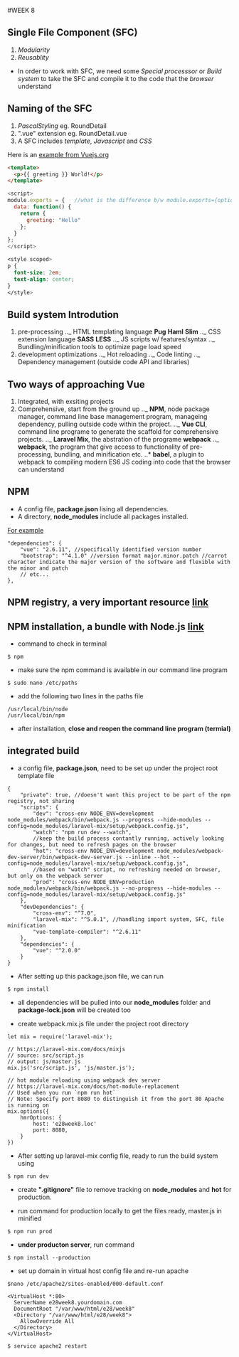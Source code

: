 #WEEK 8

## Single File Component (SFC)

1. _Modularity_
2. _Reusablity_

- In order to work with SFC, we need some _Special processsor_ or _Build system_ to take the SFC and compile it to the code that the _browser_ understand

## Naming of the SFC

1. _PascalStyling_ eg. RoundDetail
2. ".vue" extension eg. RoundDetail.vue
3. A SFC includes _template_, _Javascript_ and _CSS_

Here is an [example from Vuejs.org](https://codesandbox.io/s/github/vuejs/vuejs.org/tree/master/src/v2/examples/vue-20-single-file-components?file=/Hello.vue:0-235)

```html
<template>
  <p>{{ greeting }} World!</p>
</template>
```

```js
<script>
module.exports = {   //what is the difference b/w module.exports={option} and exports default {option}
  data: function() {
    return {
      greeting: "Hello"
    };
  }
};
</script>
```

```css
<style scoped>
p {
  font-size: 2em;
  text-align: center;
}
</style>
```

## Build system Introdution

1. pre-processing
   .._ HTML templating language **Pug** **Haml** **Slim**
   .._ CSS extension language **SASS** **LESS**
   .._ JS scripts w/ features/syntax
   .._ Bundling/minification tools to optimize page load speed
2. development optimizations
   .._ Hot reloading
   .._ Code linting
   ..\_ Dependency management (outside code API and libraries)

## Two ways of approaching Vue

1. Integrated, with exsiting projects
2. Comprehensive, start from the ground up
   .._ **NPM**, node package manager, command line base management program, manageing dependency, pulling outside code within the project.
   .._ **Vue CLI**, command line programe to generate the scaffold for comprehensive projects.
   .._ **Laravel Mix**, the abstration of the programe **webpack**
   .._ **webpack**, the program that give access to functionality of pre-processing, bundling, and minification etc.
   ..\* **babel**, a plugin to webpack to compiling modern ES6 JS coding into code that the browser can understand

## NPM

- A config file, **package.json** lising all dependencies.
- A directory, **node_modules** include all packages installed.

[For example](https://hesweb.dev/e28/notes/vue/package-management)

```
"dependencies": {
    "vue": "2.6.11", //specifically identified version number
    "bootstrap": "^4.1.0" //version format major.minor.patch //carrot character indicate the major version of the software and flexible with the minor and patch
    // etc...
},
```

## NPM registry, a very important resource [link](https://www.npmjs.com/package/packages)

## NPM installation, a bundle with Node.js [link](https://nodejs.org/en/download)

- command to check in terminal

```
$ npm
```

- make sure the npm command is available in our command line program

```
$ sudo nano /etc/paths
```

- add the following two lines in the paths file

```
/usr/local/bin/node
/usr/local/bin/npm
```

- after installation, **close and reopen the command line program (termial)**

## integrated build

- a config file, **package.json**, need to be set up under the project root
  template file

```
{
    "private": true, //doesn't want this project to be part of the npm registry, not sharing
    "scripts": {
        "dev": "cross-env NODE_ENV=development node_modules/webpack/bin/webpack.js --progress --hide-modules --config=node_modules/laravel-mix/setup/webpack.config.js",
        "watch": "npm run dev --watch",
        //keep the build process contantly running, actively looking for changes, but need to refresh pages on the browser
        "hot": "cross-env NODE_ENV=development node_modules/webpack-dev-server/bin/webpack-dev-server.js --inline --hot --config=node_modules/laravel-mix/setup/webpack.config.js",
        //based on "watch" script, no refreshing needed on browser, but only on the webpack server
        "prod": "cross-env NODE_ENV=production node_modules/webpack/bin/webpack.js --no-progress --hide-modules --config=node_modules/laravel-mix/setup/webpack.config.js"
    },
    "devDependencies": {
        "cross-env": "^7.0",
        "laravel-mix": "^5.0.1", //handling import system, SFC, file minification
        "vue-template-compiler": "^2.6.11"
    },
    "dependencies": {
        "vue": "^2.0.0"
    }
}
```

- After setting up this package.json file, we can run

```
$ npm install
```

- all dependencies will be pulled into our **node_modules** folder and **package-lock.json** will be created too

- create webpack.mix.js file under the project root directory

```
let mix = require('laravel-mix');

// https://laravel-mix.com/docs/mixjs
// source: src/script.js
// output: js/master.js
mix.js('src/script.js', 'js/master.js');

// hot module reloading using webpack dev server
// https://laravel-mix.com/docs/hot-module-replacement
// Used when you run `npm run hot`
// Note: Specify port 8080 to distinguish it from the port 80 Apache is running on
mix.options({
    hmrOptions: {
        host: 'e28week8.loc'
        port: 8080,
    }
})
```

- After setting up laravel-mix config file, ready to run the build system using

```
$ npm run dev
```

- create **".gitignore"** file to remove tracking on **node_modules** and **hot** for production.

- run command for production locally to get the files ready, master.js in minified

```
$ npm run prod
```

- **under producton server**, run command

```
$ npm install --production
```

- set up domain in virtual host config file and re-run apache

```
$nano /etc/apache2/sites-enabled/000-default.conf
```

```
<VirtualHost *:80>
  ServerName e28week8.yourdomain.com
  DocumentRoot "/var/www/html/e28/week8"
  <Directory "/var/www/html/e28/week8">
    AllowOverride All
  </Directory>
</VirtualHost>
```

```
$ service apache2 restart
```
